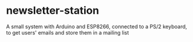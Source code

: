 # newsletter-station
A small system with Arduino and ESP8266, connected to a PS/2 keyboard, to get users' emails and store them in a mailing list
